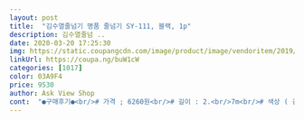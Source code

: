 ```yaml
---
layout: post 
title:  "김수열줄넘기 명품 줄넘기 SY-111, 블랙, 1p" 
description: 김수열줄넘 ..
date: 2020-03-20 17:25:30 
img: https://static.coupangcdn.com/image/product/image/vendoritem/2019/05/03/3263680722/c991653e-2b6d-4fbc-998b-2d9c67f49f4f.jpg 
linkUrl: https://coupa.ng/buW1cW 
categories: [1017] 
color: 03A9F4 
price: 9530 
author: Ask View Shop 
cont:  "●구매후기●<br/># 가격 ; 6260원<br/># 길이 : 2.<br/>7m<br/># 색상 ( 검정 / 파랑 / 빨강  )  저는 검정색을 선택했어요 검정이 로켓배송이었네요<br/># 심수열 줄넘기<br/># 후기... <br/><br/>(줄 조절도 쉬워서 딱 보면 알 수 있음)<br/><br/> - (무게)가벼움<br/><br/> - 딱히 단점은 없고, 무게감 있으신걸 선호하시는 분들한테는 안맞을거같아요<br/><br/> - 줄(길이) 조절가능<br/><br/> - 줄꼬임 없음<br/>10개하다 걸리고 50개 하다 걸리고 100개를 못넘겨 계속 걸려서 하는 내내 짜증 났어요 ㅠㅠ<br/>170 이상은 줄이 짧을 수도 있어요<br/>300개씩 4번 5번 텀으로 하거든요<br/>6살 첫째 아이에게<br/>가벼워서 그런지 길이가 짧은건지... <br/><br/>가벼워서 매일매일 하기 부담스럽지 않고 좋아요<br/>가성비가 좋고<br/>갠적으로 쌩쌩이를 넘 해보고 싶어서<br/>그동안 하던 줄넘기가 손잡이 밑에 줄이 끊어졌더라구요<br/>그래서  고민없이 쿠팡에서 구매했어요<br/>그래서 일단 좀 더 길고 무거운걸로 다시 구매하려고 합니다.<br/><br/>그래서 저한테 짧은가 싶어요<br/>그런데 저한테는 길이가 좀 짧은거 같아요 ㅠㅠ<br/>그립감이 좋아서 강추해요~^^<br/>그전에 쓰던거는 밑에 부분에 고무재질로 코팅이 되어 있어서 좀더 묵직했는데<br/>김수열 줄넘기는 엄청 가벼워서 넘기는데 편하더라구요<br/>남편 키가 183정도고 제 키가 170인데 길이조절이 가능해서 둘다 잘 사용하고 있어요<br/>넘 재밌었어요 ㅎ<br/>노느냐고 사진 동영상은 못 찍었네요 ㅠ<br/>단점<br/>대학교때  줄넘기로 다이어트를 했어서 요즘 줄넘기를 열심히 하고 있네요... <br/><br/>두 개 줄넘기를 연결해서<br/>두 명이 잡고 단체 줄넘기도 했는데<br/>딸래미도 김수열 줄넘기 하고 있어서 검색해서 구매했는데요<br/>모닝글로*에서 가격보니 거의 두배 되더라구요<br/>발을 높이 안 뛰는 스탈이라서<br/>생각보다 어렵네요 ㅠ<br/>손을 빨리 돌려야 하는데<br/>아동꺼 사면서 같이 샀어요 ㅎ<br/>아쉬운 점은 제 키가 170인데<br/>애 핑계로 샀는데<br/>어려워서 지금 포기상태예요<br/>원래 운동을 좀 했고 줄넘기를 좋아해서 잘 넘기는데<br/>이 줄넘기로 하면 100개를 못하고 자꾸 걸려요<br/>이게 300개 쯤 갔을때 숨이 가쁘고 팔이 아프고 운동이 되는 것 같은 희열이 와야 하는데<br/>이게 저만 느끼는 거 일 수 있어서<br/>일단 가벼워요<br/>일단 별 하나만 뺐구요<br/>장점<br/>저는 좀더 골라보고 다른 제품으로 갈아 타려 합니다용~~<br/>제가 하루에 1200개~1500개 정도 줄넘기를 하는데<br/>조만간 다시 도전~^^<br/>줄넘기 넘기면서 자꾸 걸려요 ㅠㅠ<br/>줄넘기를 알려주고 싶어서<br/>줄넘기를 전문적으로 하지 않아서 그런지<br/>줄넘기할 때<br/>줄은 꼬임없어서 좋은데<br/>줄을 최대한 늘리고 하고 있는데<br/>최대한 줄을 늘려야 한다는 것<br/>큰아이가 초등학교 1학년이에요 학교에서 줄넘기를 시작해서 집에서 연습을 하다보니 저도 같이 하게되었어요<br/>한쪽 손잡이랑 줄 조절 부품만 빼고<br/>홈트레이닝 하다가 유산소로 줄넘기 하고 싶어서 구매했어요<br/># 가격 ; 6260원<br/># 길이 : 2.<br/>7m<br/># 색상 ( 검정 / 파랑 / 빨강  )  저는 검정색을 선택했어요 검정이 로켓배송이었네요<br/># 심수열 줄넘기<br/># 후기... <br/><br/>(줄 조절도 쉬워서 딱 보면 알 수 있음)<br/><br/> - (무게)가벼움<br/><br/> - 딱히 단점은 없고, 무게감 있으신걸 선호하시는 분들한테는 안맞을거같아요<br/><br/> - 줄(길이) 조절가능<br/><br/> - 줄꼬임 없음<br/>10개하다 걸리고 50개 하다 걸리고 100개를 못넘겨 계속 걸려서 하는 내내 짜증 났어요 ㅠㅠ<br/>170 이상은 줄이 짧을 수도 있어요<br/>300개씩 4번 5번 텀으로 하거든요<br/>6살 첫째 아이에게<br/>가벼워서 그런지 길이가 짧은건지... <br/><br/>가벼워서 매일매일 하기 부담스럽지 않고 좋아요<br/>가성비가 좋고<br/>갠적으로 쌩쌩이를 넘 해보고 싶어서<br/>그동안 하던 줄넘기가 손잡이 밑에 줄이 끊어졌더라구요<br/>그래서  고민없이 쿠팡에서 구매했어요<br/>그래서 일단 좀 더 길고 무거운걸로 다시 구매하려고 합니다.<br/><br/>그래서 저한테 짧은가 싶어요<br/>그런데 저한테는 길이가 좀 짧은거 같아요 ㅠㅠ<br/>그립감이 좋아서 강추해요~^^<br/>그전에 쓰던거는 밑에 부분에 고무재질로 코팅이 되어 있어서 좀더 묵직했는데<br/>김수열 줄넘기는 엄청 가벼워서 넘기는데 편하더라구요<br/>남편 키가 183정도고 제 키가 170인데 길이조절이 가능해서 둘다 잘 사용하고 있어요<br/>넘 재밌었어요 ㅎ<br/>노느냐고 사진 동영상은 못 찍었네요 ㅠ<br/>단점<br/>대학교때  줄넘기로 다이어트를 했어서 요즘 줄넘기를 열심히 하고 있네요... <br/><br/>두 개 줄넘기를 연결해서<br/>두 명이 잡고 단체 줄넘기도 했는데<br/>딸래미도 김수열 줄넘기 하고 있어서 검색해서 구매했는데요<br/>모닝글로*에서 가격보니 거의 두배 되더라구요<br/>발을 높이 안 뛰는 스탈이라서<br/>생각보다 어렵네요 ㅠ<br/>손을 빨리 돌려야 하는데<br/>아동꺼 사면서 같이 샀어요 ㅎ<br/>아쉬운 점은 제 키가 170인데<br/>애 핑계로 샀는데<br/>어려워서 지금 포기상태예요<br/>원래 운동을 좀 했고 줄넘기를 좋아해서 잘 넘기는데<br/>이 줄넘기로 하면 100개를 못하고 자꾸 걸려요<br/>이게 300개 쯤 갔을때 숨이 가쁘고 팔이 아프고 운동이 되는 것 같은 희열이 와야 하는데<br/>이게 저만 느끼는 거 일 수 있어서<br/>일단 가벼워요<br/>일단 별 하나만 뺐구요<br/>장점<br/>저는 좀더 골라보고 다른 제품으로 갈아 타려 합니다용~~<br/>제가 하루에 1200개~1500개 정도 줄넘기를 하는데<br/>조만간 다시 도전~^^<br/>줄넘기 넘기면서 자꾸 걸려요 ㅠㅠ<br/>줄넘기를 알려주고 싶어서<br/>줄넘기를 전문적으로 하지 않아서 그런지<br/>줄넘기할 때<br/>줄은 꼬임없어서 좋은데<br/>줄을 최대한 늘리고 하고 있는데<br/>최대한 줄을 늘려야 한다는 것<br/>큰아이가 초등학교 1학년이에요 학교에서 줄넘기를 시작해서 집에서 연습을 하다보니 저도 같이 하게되었어요<br/>한쪽 손잡이랑 줄 조절 부품만 빼고<br/>홈트레이닝 하다가 유산소로 줄넘기 하고 싶어서 구매했어요<br/># 가격 ; 6260원<br/># 길이 : 2.<br/>7m<br/># 색상 ( 검정 / 파랑 / 빨강  )  저는 검정색을 선택했어요 검정이 로켓배송이었네요<br/># 심수열 줄넘기<br/># 후기... <br/><br/>(줄 조절도 쉬워서 딱 보면 알 수 있음)<br/><br/> - (무게)가벼움<br/><br/> - 딱히 단점은 없고, 무게감 있으신걸 선호하시는 분들한테는 안맞을거같아요<br/><br/> - 줄(길이) 조절가능<br/><br/> - 줄꼬임 없음<br/>10개하다 걸리고 50개 하다 걸리고 100개를 못넘겨 계속 걸려서 하는 내내 짜증 났어요 ㅠㅠ<br/>170 이상은 줄이 짧을 수도 있어요<br/>300개씩 4번 5번 텀으로 하거든요<br/>6살 첫째 아이에게<br/>가벼워서 그런지 길이가 짧은건지... <br/><br/>가벼워서 매일매일 하기 부담스럽지 않고 좋아요<br/>가성비가 좋고<br/>갠적으로 쌩쌩이를 넘 해보고 싶어서<br/>그동안 하던 줄넘기가 손잡이 밑에 줄이 끊어졌더라구요<br/>그래서  고민없이 쿠팡에서 구매했어요<br/>그래서 일단 좀 더 길고 무거운걸로 다시 구매하려고 합니다.<br/><br/>그래서 저한테 짧은가 싶어요<br/>그런데 저한테는 길이가 좀 짧은거 같아요 ㅠㅠ<br/>그립감이 좋아서 강추해요~^^<br/>그전에 쓰던거는 밑에 부분에 고무재질로 코팅이 되어 있어서 좀더 묵직했는데<br/>김수열 줄넘기는 엄청 가벼워서 넘기는데 편하더라구요<br/>남편 키가 183정도고 제 키가 170인데 길이조절이 가능해서 둘다 잘 사용하고 있어요<br/>넘 재밌었어요 ㅎ<br/>노느냐고 사진 동영상은 못 찍었네요 ㅠ<br/>단점<br/>대학교때  줄넘기로 다이어트를 했어서 요즘 줄넘기를 열심히 하고 있네요... <br/><br/>두 개 줄넘기를 연결해서<br/>두 명이 잡고 단체 줄넘기도 했는데<br/>딸래미도 김수열 줄넘기 하고 있어서 검색해서 구매했는데요<br/>모닝글로*에서 가격보니 거의 두배 되더라구요<br/>발을 높이 안 뛰는 스탈이라서<br/>생각보다 어렵네요 ㅠ<br/>손을 빨리 돌려야 하는데<br/>아동꺼 사면서 같이 샀어요 ㅎ<br/>아쉬운 점은 제 키가 170인데<br/>애 핑계로 샀는데<br/>어려워서 지금 포기상태예요<br/>원래 운동을 좀 했고 줄넘기를 좋아해서 잘 넘기는데<br/>이 줄넘기로 하면 100개를 못하고 자꾸 걸려요<br/>이게 300개 쯤 갔을때 숨이 가쁘고 팔이 아프고 운동이 되는 것 같은 희열이 와야 하는데<br/>이게 저만 느끼는 거 일 수 있어서<br/>일단 가벼워요<br/>일단 별 하나만 뺐구요<br/>장점<br/>저는 좀더 골라보고 다른 제품으로 갈아 타려 합니다용~~<br/>제가 하루에 1200개~1500개 정도 줄넘기를 하는데<br/>조만간 다시 도전~^^<br/>줄넘기 넘기면서 자꾸 걸려요 ㅠㅠ<br/>줄넘기를 알려주고 싶어서<br/>줄넘기를 전문적으로 하지 않아서 그런지<br/>줄넘기할 때<br/>줄은 꼬임없어서 좋은데<br/>줄을 최대한 늘리고 하고 있는데<br/>최대한 줄을 늘려야 한다는 것<br/>큰아이가 초등학교 1학년이에요 학교에서 줄넘기를 시작해서 집에서 연습을 하다보니 저도 같이 하게되었어요<br/>한쪽 손잡이랑 줄 조절 부품만 빼고<br/>홈트레이닝 하다가 유산소로 줄넘기 하고 싶어서 구매했어요<br/>" 
---
```

